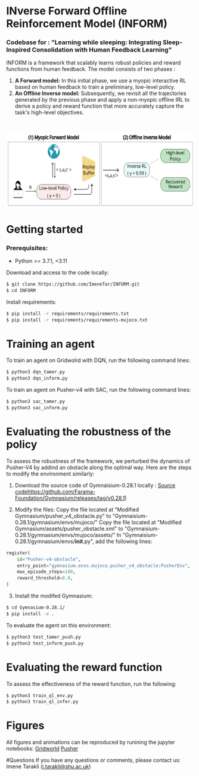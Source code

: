 # INverse Forward Offline Reinforcement Model (INFORM)

### Codebase for : "Learning while sleeping: Integrating Sleep-Inspired Consolidation with Human Feedback Learning"

INFORM is a framework that scalably learns robust policies and reward functions from human feedback. The model consists of two phases : 
1. **A Forward model:** In this initial phase, we use a myopic interactive RL based on human feedback to train a preliminary, low-level policy.
2. **An Offline Inverse model:** Subsequently, we revisit all the trajectories generated by the previous phase and apply a non-myopic offline IRL to derive a policy and reward function that more accurately capture the task's high-level objectives.
<br>
<p align="center">
  <img src="INFORM-1.png" alt="Descriptive Alt Text" width="600" height="200"/>
</p>

# Getting started
### Prerequisites:
- Python >= 3.7.1, <3.11

Download and access to the code locally:
```bash
$ git clone https://github.com/ImeneTar/INFORM.git
$ cd INFORM
```
Install requirements:
```bash
$ pip install -r requirements/requirements.txt
$ pip install -r requirements/requirements-mujoco.txt
```

# Training an agent
To train an agent on Gridwolrd with DQN, run the following command lines:
```bash
$ python3 dqn_tamer.py
$ python3 dqn_inform.py
```
To train an agent on Pusher-v4 with SAC, run the following command lines:
```bash
$ python3 sac_tamer.py
$ python3 sac_inform.py
```
# Evaluating the robustness of the policy
To assess the robustness of the framework, we perturbed the dynamics of Pusher-V4 by addind an obstacle along the optimal way. Here are the steps to modify the environment similarly:
1. Download the source code of Gymnaisium-0.28.1 locally : [Source code](https://github.com/Farama-Foundation/Gymnasium/releases/tag/v0.28.1)https://github.com/Farama-Foundation/Gymnasium/releases/tag/v0.28.1)

2. Modify the files:
Copy the file located at "Modified Gymnasium/pusher_v4_obstacle.py" to "Gymnaisium-0.28.1/gymnasium/envs/mujoco/"
Copy the file located at "Modified Gymnasium/assets/pusher_obstacle.xml" to "Gymnaisium-0.28.1/gymnasium/envs/mujoco/assets/"
In "Gymnaisium-0.28.1/gymnasium/envs/__init__.py", add the following lines:
```python
register(
    id="Pusher-v4-obstacle",
    entry_point="gymnasium.envs.mujoco.pusher_v4_obstacle:PusherEnv",
    max_episode_steps=100,
    reward_threshold=0.0,
)
```
3. Install the modifed Gymnasium:
```bash
$ cd Gymnasium-0.28.1/
$ pip install -e .
```
To evaluate the agent on this environment:
```bash
$ python3 test_tamer_push.py
$ python3 test_inform_push.py
```

# Evaluating the reward function
To assess the effectiveness of the reward function, run the following:
```bash
$ python3 train_ql_env.py
$ python3 train_ql_infer.py
```


# Figures 
All figures and animations can be reproduced by runining the jupyter notebooks:
[Gridworld](plot_grid.ipynb)
[Pusher](plot_pusher.ipynb)


#Questions
If you have any questions or comments, please contact us:
Imene Tarakli ([i.tarakli@shu.ac.uk](mailto:i.tarakli@shu.ac.uk))

